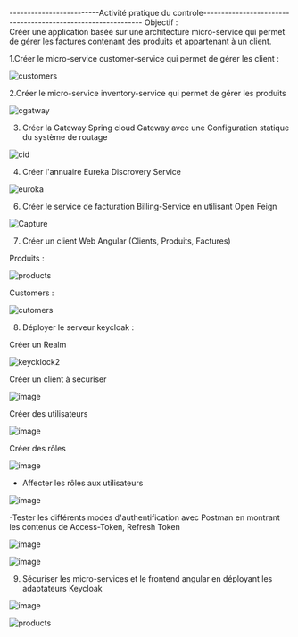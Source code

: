 -------------------------Activité pratique du controle-------------------------------------------------------------
Objectif :  
Créer une application basée sur une architecture micro-service qui permet de gérer les factures contenant des produits et appartenant à un client.

1.Créer le micro-service customer-service qui permet de gérer les client :

![customers](https://user-images.githubusercontent.com/75700746/206162799-f457401a-22ed-43d5-835e-e601a485020b.PNG)

2.Créer le micro-service inventory-service qui permet de gérer les produits

![cgatway](https://user-images.githubusercontent.com/75700746/206163097-2218a1b1-0f6d-4685-9f62-9e8351603024.PNG)

3. Créer la Gateway Spring cloud Gateway avec une Configuration statique du système de routage

![cid](https://user-images.githubusercontent.com/75700746/206163728-93f69685-026a-404e-b198-ef58cc78c545.PNG)

4. Créer l'annuaire Eureka Discrovery Service

![euroka](https://user-images.githubusercontent.com/75700746/206163813-2c052aef-3a12-462b-8ae6-6df706341a5d.PNG)

6. Créer le service de facturation Billing-Service en utilisant Open Feign

![Capture](https://user-images.githubusercontent.com/75700746/206163976-a1e54bb6-bc3c-4285-ba2c-ea25df3a55fa.PNG)

7. Créer un client Web Angular (Clients, Produits, Factures)

Produits :

![products](https://user-images.githubusercontent.com/75700746/206164112-a32272a1-0bdd-4490-ab42-6edb41998dd1.PNG)

Customers :

![cutomers](https://user-images.githubusercontent.com/75700746/206164177-5545d2be-f01e-48a7-95b4-3c32fc9800e1.PNG)


8. Déployer le serveur keycloak :


  Créer un Realm
     
  ![keycklock2](https://user-images.githubusercontent.com/75700746/206164353-309b94be-46c7-4657-b42b-d20998548ea9.PNG)

  Créer un client à sécuriser
      
   ![image](https://user-images.githubusercontent.com/75700746/206164864-ad12a066-ee00-44ed-b195-00d6332d2fa3.png)


   Créer des utilisateurs 
      
  ![image](https://user-images.githubusercontent.com/75700746/206164911-08c20f28-03f4-4d32-aa60-1fd09575a9fa.png)
  
   Créer des rôles
        
   ![image](https://user-images.githubusercontent.com/75700746/206164977-3705c0fb-99eb-4eb5-8f04-96c077f19c90.png)
        
  - Affecter les rôles aux utilisateurs
        
   ![image](https://user-images.githubusercontent.com/75700746/206165181-27251051-3198-4f33-80c6-15b3732003c8.png)


  -Tester les différents modes d'authentification avec Postman en montrant les contenus de Access-Token, Refresh Token 
         
  ![image](https://user-images.githubusercontent.com/75700746/206165354-bb107929-7f0c-4fd3-9129-a2af4f0d88c5.png)
         
         
  ![image](https://user-images.githubusercontent.com/75700746/206165416-4566a031-3a20-4085-b29a-2b3af76b558c.png)
        
        
  9. Sécuriser les micro-services et le frontend angular en déployant les adaptateurs Keycloak
          
   ![image](https://user-images.githubusercontent.com/75700746/206165540-79677e25-605c-4104-98d3-4d72e35adcbb.png)
            
            
  ![products](https://user-images.githubusercontent.com/75700746/206165669-4d2e8dd5-8891-4e4e-98f5-7bc9edce6d53.PNG)


          
          

      
      

